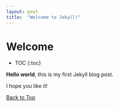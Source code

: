 ```yaml
---
layout: post
title:  "Welcome to Jekyll!"
---
```


# Welcome

* TOC
{:toc}

**Hello world**, this is my first Jekyll blog post.

I hope you like it!

[Back to Top](#welcome)